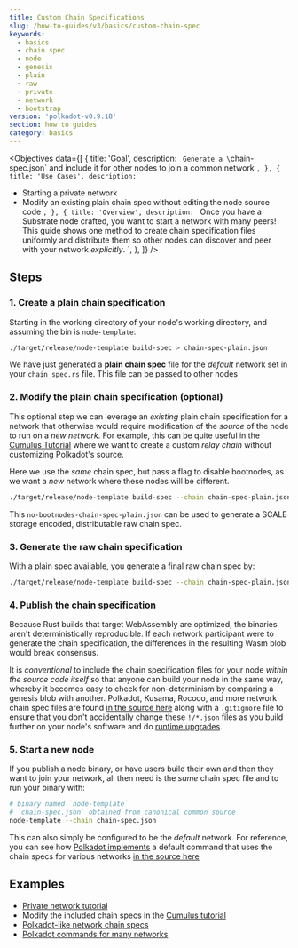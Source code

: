 ```yaml
---
title: Custom Chain Specifications
slug: /how-to-guides/v3/basics/custom-chain-spec
keywords:
  - basics
  - chain spec
  - node
  - genesis
  - plain
  - raw
  - private
  - network
  - bootstrap
version: 'polkadot-v0.9.18'
section: how to guides
category: basics
---
```


<Objectives
  data={[
    {
      title: 'Goal',
      description: `
Generate a \`chain-spec.json\` and include it for other nodes to join a common network
      `,
    },
    {
      title: 'Use Cases',
      description: `
- Starting a private network
- Modify an existing plain chain spec without editing the node source code
      `,
    },
    {
      title: 'Overview',
      description: `
Once you have a Substrate node crafted, you want to start a network with many peers!
This guide shows one method to create chain specification files uniformly and distribute them so other nodes can discover and peer with your network _explicitly_.
      `,
    },
  ]}
/>

## Steps

### 1. Create a plain chain specification

Starting in the working directory of your node's working directory, and assuming the bin is `node-template`:

```bash
./target/release/node-template build-spec > chain-spec-plain.json
```

We have just generated a **plain chain spec** file for the _default_ network set in your
`chain_spec.rs` file. This file can be passed to other nodes

### 2. Modify the plain chain specification (optional)

This optional step we can leverage an _existing_ plain chain specification for a network that otherwise would require modification of the _source_ of the node to run on a _new network_.
For example, this can be quite useful in the [Cumulus Tutorial](/tutorials/v3/cumulus/start-relay) where we want to create a custom _relay chain_ without customizing Polkadot's source.

Here we use the _same_ chain spec, but pass a flag to disable bootnodes, as we want a _new_ network where these nodes will be different.

```bash
./target/release/node-template build-spec --chain chain-spec-plain.json --raw --disable-default-bootnode > no-bootnodes-chain-spec-plain.json
```

This `no-bootnodes-chain-spec-plain.json` can be used to generate a SCALE storage encoded, distributable raw chain spec.

### 3. Generate the raw chain specification

With a plain spec available, you generate a final raw chain spec by:

```bash
./target/release/node-template build-spec --chain chain-spec-plain.json --raw > chain-spec.json
```

### 4. Publish the chain specification

Because Rust builds that target WebAssembly are optimized, the binaries aren't deterministically reproducible.
If each network participant were to generate the chain specification, the differences in the resulting Wasm blob would break consensus.

It is _conventional_ to include the chain specification files for your node _within the source code itself_ so that anyone can build your node in the same way, whereby it becomes easy to check for non-determinism by comparing a genesis blob with another.
Polkadot, Kusama, Rococo, and more network chain spec files are found [in the source here](https://github.com/paritytech/polkadot/tree/master/node/service/res) along with a `.gitignore` file to ensure that you don't accidentally change these `!/*.json` files as you build further on your node's software and do [runtime upgrades](/tutorials/v3/forkless-upgrades).

### 5. Start a new node

If you publish a node binary, or have users build their own and then they want to join your network, all then need is the _same_ chain spec file and to run your binary with:

```bash
# binary named `node-template`
# `chain-spec.json` obtained from canonical common source
node-template --chain chain-spec.json
```

This can also simply be configured to be the _default_ network.
For reference, you can see how [Polkadot implements](https://github.com/paritytech/polkadot/commits/master/cli/src/command.rs) a default command that uses the chain specs for various networks [in the source here](https://github.com/paritytech/polkadot/tree/master/node/service/res)

## Examples

- [Private network tutorial](/tutorials/v3/private-network#add-keys-to-keystore)
- Modify the included chain specs in the [Cumulus tutorial](/tutorials/v3/cumulus/start-relay)
- [Polkadot-like network chain specs](https://github.com/paritytech/polkadot/tree/master/node/service/res)
- [Polkadot commands for many networks](https://github.com/paritytech/polkadot/commits/master/cli/src/command.rs)
